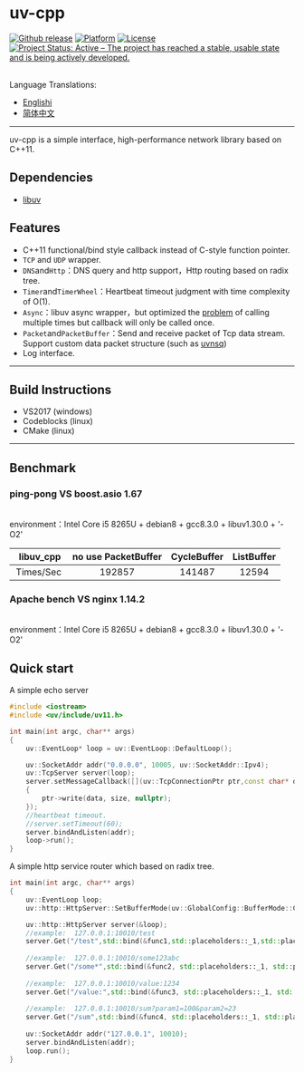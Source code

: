 # uv-cpp
<a href="https://github.com/wlgq2/libuv_cpp11/releases"><img src="https://img.shields.io/github/release/wlgq2/libuv_cpp11.svg" alt="Github release"></a>
[![Platform](https://img.shields.io/badge/platform-%20%20%20%20Linux,%20Windows-green.svg?style=flat)](https://github.com/wlgq2/libuv_cpp11)
[![License](https://img.shields.io/badge/license-%20%20MIT-yellow.svg?style=flat)](LICENSE)
[![Project Status: Active – The project has reached a stable, usable state and is being actively developed.](http://www.repostatus.org/badges/latest/active.svg)](http://www.repostatus.org/#active)

<br>Language Translations:</br>
* [Englishi](README.md)
* [简体中文](README_cn.md)
** **
uv-cpp is a simple interface, high-performance network library based on C++11.

## Dependencies
 * [libuv][1]
## Features
* C++11 functional/bind style callback instead of C-style function pointer.
* `TCP` and `UDP` wrapper.
* `DNS`and`Http`：DNS query and http support，Http routing based on radix tree.
* `Timer`and`TimerWheel`：Heartbeat timeout judgment with time complexity of O(1).
* `Async`：libuv async wrapper，but optimized the [problem][2] of calling multiple times  but callback  will only be called once. 
* `Packet`and`PacketBuffer`：Send and receive packet of Tcp data stream. Support custom data packet structure (such as [uvnsq][3])
* Log interface.
** **
## Build Instructions
* VS2017 (windows)
* Codeblocks (linux)
* CMake (linux)
** **
## Benchmark
### ping-pong VS boost.asio 1.67
<br>environment：Intel Core i5 8265U + debian8 + gcc8.3.0 + libuv1.30.0 + '-O2'</br>

   libuv_cpp | no use PacketBuffer|CycleBuffer|ListBuffer|
:---------:|:--------:|:--------:|:--------:|
Times/Sec | 192857 |141487|12594|

### Apache bench VS nginx 1.14.2
<br>environment：Intel Core i5 8265U + debian8 + gcc8.3.0 + libuv1.30.0 + '-O2'</br>

## Quick start
A simple echo server
```C++
#include <iostream>
#include <uv/include/uv11.h>

int main(int argc, char** args)
{
    uv::EventLoop* loop = uv::EventLoop::DefaultLoop();

    uv::SocketAddr addr("0.0.0.0", 10005, uv::SocketAddr::Ipv4);
    uv::TcpServer server(loop);
    server.setMessageCallback([](uv::TcpConnectionPtr ptr,const char* data, ssize_t size)
    {
        ptr->write(data, size, nullptr);
    });
    //heartbeat timeout.
    //server.setTimeout(60);
    server.bindAndListen(addr);
    loop->run();
}

```

A simple http service router which based on radix tree.
```C++
int main(int argc, char** args)
{
    uv::EventLoop loop;
    uv::http::HttpServer::SetBufferMode(uv::GlobalConfig::BufferMode::CycleBuffer);

    uv::http::HttpServer server(&loop);
    //example:  127.0.0.1:10010/test
    server.Get("/test",std::bind(&func1,std::placeholders::_1,std::placeholders::_2));
    
    //example:  127.0.0.1:10010/some123abc
    server.Get("/some*",std::bind(&func2, std::placeholders::_1, std::placeholders::_2));
    
    //example:  127.0.0.1:10010/value:1234
    server.Get("/value:",std::bind(&func3, std::placeholders::_1, std::placeholders::_2));
    
    //example:  127.0.0.1:10010/sum?param1=100&param2=23
    server.Get("/sum",std::bind(&func4, std::placeholders::_1, std::placeholders::_2));
    
    uv::SocketAddr addr("127.0.0.1", 10010);
    server.bindAndListen(addr);
    loop.run();
}

```

[1]: https://github.com/libuv/libuv
[2]: http://docs.libuv.org/en/v1.x/async.html
[3]: https://github.com/wlgq2/uvnsq

